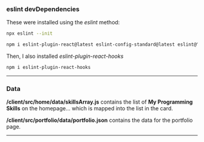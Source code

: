 ### eslint devDependencies

These were installed using the _eslint_ method:

```bash
npx eslint --init

npm i eslint-plugin-react@latest eslint-config-standard@latest eslint@^7.12.1 eslint-plugin-import@^2.22.1 eslint-plugin-node@^11.1.0 eslint-plugin-promise@^4.2.1
```

Then, I also installed _eslint-plugin-react-hooks_

```bash
npm i eslint-plugin-react-hooks
```

---

### Data

**/client/src/home/data/skillsArray.js** contains the list of **My Programming Skills** on the homepage... which is mapped into the list in the card.

**/client/src/portfolio/data/portfolio.json** contains the data for the portfolio page.

---


